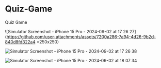 # Quiz-Game
Quiz Game

![Simulator Screenshot - iPhone 15 Pro - 2024-09-02 at 17 26 27](https://github.com/user-attachments/assets/7200a286-7a94-4d26-9b2d-840d8fd322a4 =250x250)

![Simulator Screenshot - iPhone 15 Pro - 2024-09-02 at 17 26 38](https://github.com/user-attachments/assets/995a059e-ff80-4f50-beb6-11235455b91c)


![Simulator Screenshot - iPhone 15 Pro - 2024-09-02 at 18 07 34](https://github.com/user-attachments/assets/bb34b445-00d5-4e3d-99dc-1ebc0e766b2d)
